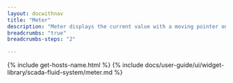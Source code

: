 ```yaml
---
layout: docwithnav
title: "Meter"
description: "Meter displays the current value with a moving pointer on the scale."
breadcrumbs: "true"
breadcrumbs-steps: "2"

---
```

{% include get-hosts-name.html %}
{% include docs/user-guide/ui/widget-library/scada-fluid-system/meter.md %}
